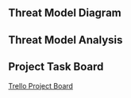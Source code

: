 
## Threat Model Diagram

## Threat Model Analysis


## Project Task Board

[Trello Project Board](https://trello.com/b/PG39aw1z/sa-project-task-4-threat-modeling)
